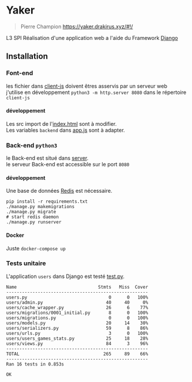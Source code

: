 # Yaker
> Pierre Champion
> https://yaker.drakirus.xyz/#!/

L3 SPI Réalisation d'une application web a l'aide du Framework [Django](https://www.djangoproject.com/)

## Installation  

### Font-end  
les fichier dans [client-js](./client-js) doivent êtres asservis par un serveur
web  
j'utilise en développement `python3 -m http.server 8080` dans le répertoire
`client-js`

#### développement  
Les src import de l'[index.html](/client-js/index.html#L36) sont à modifier.  
Les variables `backend` dans [app.js](client-js/app.js#L55) sont à adapter.  


### Back-end `python3`  

le Back-end est situé dans [server](./server).  
le serveur Back-end est accessible sur le port `8080`  

#### développement  
Une base de données [Redis](https://redis.io/download) est nécessaire.
```
pip install -r requirements.txt
./manage.py makemigrations
./manage.py migrate
# start redis daemon
./manage.py runserver
```

#### Docker  
Juste `docker-compose up`


### Tests unitaire

L'application `users` dans Django est testé [test.py](/server/users/tests.py).  

```
Name                               Stmts   Miss  Cover
------------------------------------------------------
users.py                               0      0   100%
users/admin.py                        40     40     0%
users/cache_wrapper.py                26      6    77%
users/migrations/0001_initial.py       8      0   100%
users/migrations.py                    0      0   100%
users/models.py                       20     14    30%
users/serializers.py                  59      8    86%
users/urls.py                          3      0   100%
users/users_games_stats.py            25     18    28%
users/views.py                        84      3    96%
------------------------------------------------------
TOTAL                                265     89    66%
------------------------------------------------------
Ran 16 tests in 0.853s

OK
```
